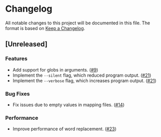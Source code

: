 # Changelog

All notable changes to this project will be documented in this file. The format
is based on [Keep a Changelog].

## [Unreleased]

### Features

- Add support for globs in arguments. ([#9])
- Implement the `--silent` flag, which reduced program output. ([#21])
- Implement the `--verbose` flag, which increases program output. ([#21])

### Bug Fixes

- Fix issues due to empty values in mapping files. ([#14])

### Performance

- Improve performance of word replacement. ([#23])

[keep a changelog]: https://keepachangelog.com/en/1.0.0/
[#9]: https://github.com/ericcornelissen/wordrow/pull/9
[#14]: https://github.com/ericcornelissen/wordrow/pull/14
[#21]: https://github.com/ericcornelissen/wordrow/pull/21
[#23]: https://github.com/ericcornelissen/wordrow/pull/23
